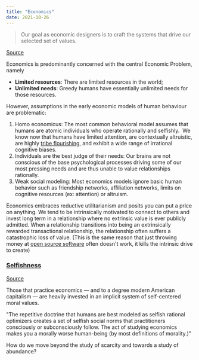 ```yaml
---
title: "Economics"
date: 2021-10-26
---
```


> Our goal as economic designers is to craft the systems that drive our selected set of values.

[Source](https://lostgarden.home.blog/2020/01/11/prosocial-economics-for-game-design-%EF%BB%BF/)

Economics is predominantly concerned with the central Economic Problem, namely
-   **Limited resources**: There are limited resources in the world;
-   **Unlimited needs**: Greedy humans have essentially unlimited needs for those resources.

However, assumptions in the early economic models of human behaviour are problematic:
1. Homo economicus: The most common behavioral model assumes that humans are atomic individuals who operate rationally and selfishly.  We know now that humans have limited attention, are contextually altruistic, are highly [tribe flourishing](thoughts/tribe%20flourishing.md), and exhibit a wide range of irrational cognitive biases.
2. Individuals are the best judge of their needs: Our brains are not conscious of the base psychological processes driving some of our most pressing needs and are thus unable to value relationships rationally.
3. Weak social modeling: Most economics models ignore basic human behavior such as friendship networks, affiliation networks, limits on cognitive resources (ex: attention) or altruism.

Economics embraces reductive utilitarianism and posits you can put a price on anything. We tend to be intrinsically motivated to connect to others and invest long term in a relationship where no extrinsic value is ever publicly admitted. When a relationship transitions into being an extrinsically rewarded transactional relationship, the relationship often suffers a catastrophic loss of value. (This is the same reason that just throwing money at [open source software](thoughts/Making%20and%20Maintenance%20of%20OSS.md) often doesn't work, it kills the intrinsic drive to create)

### [Selfishness](thoughts/selfish.md)
[Source](https://www.psychologytoday.com/us/blog/give-and-take/201310/does-studying-economics-breed-greed)

Those that practice economics — and to a degree modern American capitalism — are heavily invested in an implicit system of self-centered moral values.

"The repetitive doctrine that humans are best modeled as selfish rational optimizers creates a set of selfish social norms that practitioners consciously or subconsciously follow. The act of studying economics makes you a morally worse human-being (by most definitions of morality.)"

How do we move beyond the study of scarcity and towards a study of abundance? 